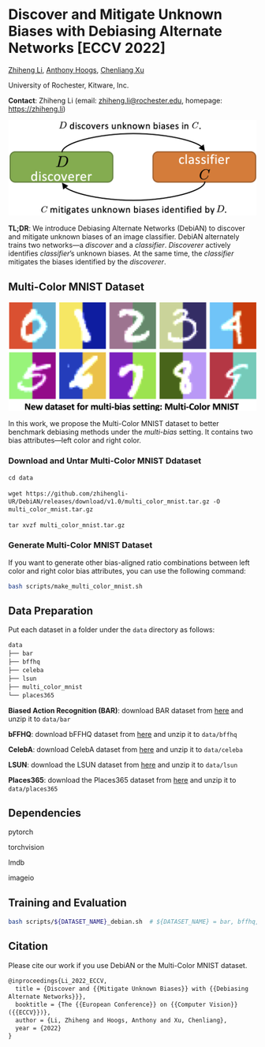 # Discover and Mitigate Unknown Biases with Debiasing Alternate Networks [ECCV 2022]

[Zhiheng Li](https://zhiheng.li/), [Anthony Hoogs](https://www.kitware.com/anthony-hoogs/), [Chenliang Xu](https://www.cs.rochester.edu/~cxu22/)

University of Rochester, Kitware, Inc.

**Contact**: Zhiheng Li (email: zhiheng.li@rochester.edu, homepage: https://zhiheng.li)

![abdf](assets/debian_teaser.png)

**TL;DR**: We introduce Debiasing Alternate Networks (DebiAN) to discover and mitigate unknown biases of an image classifier. DebiAN alternately trains two networks—a *discover* and a *classifier*. *Discoverer* actively identifies *classifier*’s unknown biases. At the same time, the *classifier* mitigates the biases identified by the *discoverer*.

## Multi-Color MNIST Dataset

![abdf](assets/multi_color_mnist.png)

In this work, we propose the Multi-Color MNIST dataset to better benchmark debiasing methods under the *multi-bias* setting. It contains two bias attributes—left color and right color.

### Download and Untar Multi-Color MNIST Ddataset

```
cd data

wget https://github.com/zhihengli-UR/DebiAN/releases/download/v1.0/multi_color_mnist.tar.gz -O multi_color_mnist.tar.gz

tar xvzf multi_color_mnist.tar.gz

```

### Generate Multi-Color MNIST Dataset

If you want to generate other bias-aligned ratio combinations between left color and right color bias attributes, you can use the following command:

```bash
bash scripts/make_multi_color_mnist.sh
```

## Data Preparation

Put each dataset in a folder under the `data` directory as follows:

```bash
data
├── bar
├── bffhq
├── celeba
├── lsun
├── multi_color_mnist
└── places365
```

**Biased Action Recognition (BAR)**: download BAR dataset from [here](https://github.com/alinlab/BAR) and unzip it to `data/bar`

**bFFHQ**: download bFFHQ dataset from [here](https://drive.google.com/drive/folders/1JEOqxrhU_IhkdcRohdbuEtFETUxfNmNT?usp=sharing) and unzip it to `data/bffhq`

**CelebA**: download CelebA dataset from [here](https://github.com/switchablenorms/CelebAMask-HQ) and unzip it to `data/celeba`

**LSUN**: download the LSUN dataset from [here](https://github.com/fyu/lsun) and unzip it to `data/lsun`

**Places365**: download the Places365 dataset from [here](http://places2.csail.mit.edu/download.html) and unzip it to `data/places365`

## Dependencies

pytorch

torchvision

lmdb

imageio

## Training and Evaluation

```bash
bash scripts/${DATASET_NAME}_debian.sh  # ${DATASET_NAME} = bar, bffhq, celeba_blond, celeba_gender, multi_color_mnist, or scene
```

## Citation

Please cite our work if you use DebiAN or the Multi-Color MNIST dataset.

```
@inproceedings{Li_2022_ECCV,
  title = {Discover and {{Mitigate Unknown Biases}} with {{Debiasing Alternate Networks}}},
  booktitle = {The {{European Conference}} on {{Computer Vision}} ({{ECCV}})},
  author = {Li, Zhiheng and Hoogs, Anthony and Xu, Chenliang},
  year = {2022}
}
```
